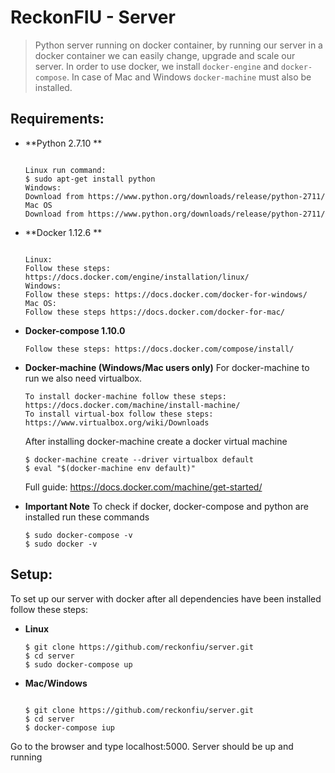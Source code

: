 # ReckonFIU - Server 

> Python server running on docker container, by running our server in a docker container we can easily change, upgrade and scale our server. In order to use docker, we install `docker-engine` and `docker-compose`. In case of Mac and Windows `docker-machine` must also be installed.   

## Requirements:
* **Python 2.7.10 **
    ```
    
    Linux run command:
    $ sudo apt-get install python
    Windows:
    Download from https://www.python.org/downloads/release/python-2711/
    Mac OS 
    Download from https://www.python.org/downloads/release/python-2711/
    ```
* **Docker 1.12.6 **
    ```
    
    Linux:
    Follow these steps: https://docs.docker.com/engine/installation/linux/
    Windows:
    Follow these steps: https://docs.docker.com/docker-for-windows/
    Mac OS:
    Follow these steps https://docs.docker.com/docker-for-mac/
    ```
* **Docker-compose 1.10.0** 
    ```
    Follow these steps: https://docs.docker.com/compose/install/
    ```
* **Docker-machine (Windows/Mac users only)** For docker-machine to run we also need virtualbox. 
    ```
    To install docker-machine follow these steps: https://docs.docker.com/machine/install-machine/
    To install virtual-box follow these steps: https://www.virtualbox.org/wiki/Downloads
    ```
    After installing docker-machine create a docker virtual machine
    ```
    $ docker-machine create --driver virtualbox default
    $ eval "$(docker-machine env default)"
    ```
    
    Full guide: https://docs.docker.com/machine/get-started/
* **Important Note**
    To check if docker, docker-compose and python are installed run these commands
    ```
    $ sudo docker-compose -v
    $ sudo docker -v
    ```
## Setup:
 To set up our server with docker after all dependencies have been installed follow these steps:
 
 * **Linux**
    ```
    $ git clone https://github.com/reckonfiu/server.git
    $ cd server
    $ sudo docker-compose up
    
    ```
* **Mac/Windows**
    ```
    
    $ git clone https://github.com/reckonfiu/server.git
    $ cd server
    $ docker-compose iup
    ```
 Go to the browser and type localhost:5000. Server should be up and running   
    
    
